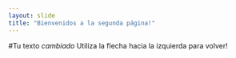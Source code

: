 ```yaml
---
layout: slide
title: "Bienvenidos a la segunda página!"
---
```

#Tu texto _cambiado_ 
Utiliza la flecha hacia la izquierda para volver!
